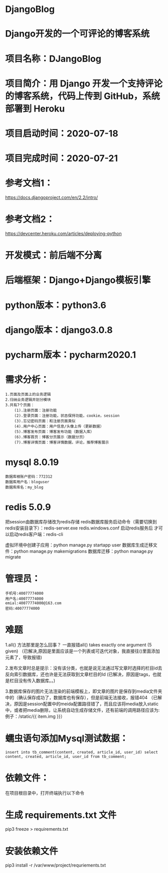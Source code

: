 # DjangoBlog
# Django开发的一个可评论的博客系统
# 项目名称：DJangoBlog
# 项目简介：用 Django 开发一个支持评论的博客系统，代码上传到 GitHub，系统部署到 Heroku
# 项目启动时间：2020-07-18
# 项目完成时间：2020-07-21
# 参考文档1：
https://docs.djangoproject.com/en/2.2/intro/ 
# 参考文档2：
https://devcenter.heroku.com/articles/deploying-python
# 开发模式：前后端不分离
# 后端框架：Django+Django模板引擎
# python版本：python3.6
# django版本：django3.0.8
# pycharm版本：pycharm2020.1
# 需求分析：
	1.页面及页面上的业务逻辑
	2.归纳业务逻辑并划分模块
	3.共有7个页面：
		(1).注册页面：注册功能
		(2).登录页面：注册功能，状态保持功能，cookie，session
		(3).忘记密码页面：和注册页面类似
		(4).用户中心页面：用户信息/头像上传（更新数据）
		(5).博客发布页面：博客发布功能（数据入库）
		(6).博客首页：博客分页展示（数据分页）
		(7).博客详情页面：博客详情数据，评论，推荐博客展示
# mysql 8.0.19
	数据库根账户密码：772312
	数据库用户名：bloguser
	数据库库名：my_blog

# redis 5.0.9 
把session由数据库存储改为redis存储
redis数据库服务启动命令（需要切换到redis安装目录下）：redis-server.exe redis.windows.conf
启动redis服务后 才可以启动redis客户端：redis-cli

虚拟环境中创建子应用：python manage.py startapp user
数据库生成迁移文件：python manage.py makemigrations
数据库迁移：python manage.py migrate

# 管理员：
	手机号:40077774000
	用户名:40077774000
	emial:40077774000@163.com
	密码:40077774000

# 难题
1.all() 方法那里是怎么回事？ 一直报错all() takes exactly one argument (5 given)
  （已解决,原因是里面应该是一个列表或可迭代对象，我直接往()里面添加元素了，导致报错)

2.发布文章时总是提示：没有该分类，也就是说无法通过写文章时选择的栏目id去反向索引数据库，还也许是无法获取到文章栏目的Id
   (已解决，原因是tags，也就是栏目没有传入数据库。。)

3.数据库保存的图片无法渲染的前端模板上，即文章的图片是保存到media文件夹中的（确认保存成功了，数据库也有保存），但是前端无法接收，报错404
  （已解决，原因是session配置中的meida配置路径错了，而且应该将media放入static中，或者把media删除，让系统自动生成存储文件，还有前端的调用路径应该为:例子：/static/{{ item.img }}）

# 蠕虫语句添加Mysql测试数据：
	insert into tb_comment(content, created, article_id, user_id) select content, created, article_id, user_id from tb_comment;

# 依赖文件：
在项目根目录中，打开终端执行以下命令
# 生成 requirements.txt 文件
pip3 freeze > requirements.txt

# 安装依赖文件
pip3 install -r /var/www/project/requriements.txt 
